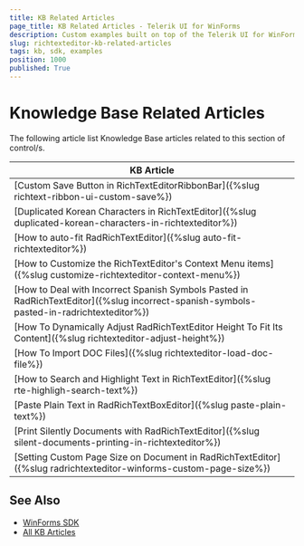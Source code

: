 ```yaml
---
title: KB Related Articles
page_title: KB Related Articles - Telerik UI for WinForms
description: Custom examples built on top of the Telerik UI for WinForms control.
slug: richtexteditor-kb-related-articles
tags: kb, sdk, examples
position: 1000
published: True
---
```


# Knowledge Base Related Articles

The following article list Knowledge Base articles related to this section of control/s.
<!--KB Articles Table-->

|KB Article|
|----|
|[Custom Save Button in RichTextEditorRibbonBar]({%slug richtext-ribbon-ui-custom-save%})|
|[Duplicated Korean Characters in RichTextEditor]({%slug duplicated-korean-characters-in-richtexteditor%})|
|[How to auto-fit RadRichTextEditor]({%slug auto-fit-richtexteditor%})|
|[How to Customize the RichTextEditor's Context Menu items]({%slug customize-richtexteditor-context-menu%})|
|[How to Deal with Incorrect Spanish Symbols Pasted in RadRichTextEditor]({%slug incorrect-spanish-symbols-pasted-in-radrichtexteditor%})|
|[How To Dynamically Adjust RadRichTextEditor Height To Fit Its Content]({%slug richtexteditor-adjust-height%})|
|[How To Import DOC Files]({%slug richtexteditor-load-doc-file%})|
|[How to Search and Highlight Text in RichTextEditor]({%slug rte-highligh-search-text%})|
|[Paste Plain Text in RadRichTextBoxEditor]({%slug paste-plain-text%})|
|[Print Silently Documents with RadRichTextEditor]({%slug silent-documents-printing-in-richtexteditor%})|
|[Setting Custom Page Size on Document in RadRichTextEditor]({%slug radrichtexteditor-winforms-custom-page-size%})|

## See Also

* [WinForms SDK](https://github.com/telerik/winforms-sdk)
* [All KB Articles](https://docs.telerik.com/devtools/winforms/knowledge-base)

